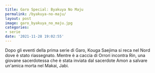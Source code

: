 ```yaml
---
title: Garo Special: Byakuya No Maju
permalink: /byakuya-no-maju/
layout: post
image: garo_byakuya_no_maju.jpg
categories:
- serie
date: '2021-11-28 19:02:55'
---
```

Dopo gli eventi della prima serie di Garo, Kouga Saejima si reca nel Nord dove è stato riassegnato. Mentre è a caccia di Orrori incontra Rin, una giovane sacerdotessa che è stata inviata dal sacerdote Amon a salvare un'amica morta nel Makai, Jabi.